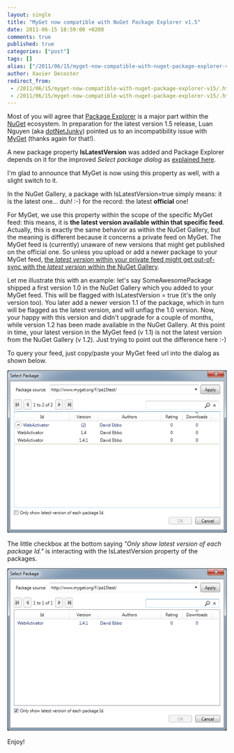 ```yaml
---
layout: single
title: "MyGet now compatible with NuGet Package Explorer v1.5"
date: 2011-06-15 18:59:00 +0200
comments: true
published: true
categories: ["post"]
tags: []
alias: ["/2011/06/15/myget-now-compatible-with-nuget-package-explorer-v15/"]
author: Xavier Decoster
redirect_from:
 - /2011/06/15/myget-now-compatible-with-nuget-package-explorer-v15/.html
 - /2011/06/15/myget-now-compatible-with-nuget-package-explorer-v15/.html
---
```

<p>Most of you will agree that <a href="http://nuget.codeplex.com/releases/view/59864" target="_blank">Package Explorer</a> is a major part within the <a href="http://www.nuget.org" target="_blank">NuGet</a> ecosystem. In preparation for the latest version 1.5 release, Luan Nguyen (aka <a href="http://twitter.com/#!/dotnetjunky" target="_blank">dotNetJunky</a>) pointed us to an incompatibility issue with <a href="http://www.myget.org" target="_blank">MyGet</a> (thanks again for that!).</p>

<p>A new package property <strong>IsLatestVersion</strong> was added and Package Explorer depends on it for the improved <em>Select package dialog</em> as <a href="http://npe.codeplex.com/wikipage?title=NuGet%20Package%20Explorer%201.5%20release%20notes" target="_blank">explained here</a>.</p>

<p>I'm glad to announce that MyGet is now using this property as well, with a slight switch to it.</p>

<p>In the NuGet Gallery, a package with IsLatestVersion=true simply means: it is the latest one... duh! :-) for the record: the latest <strong>official</strong> one!</p>

<p>For MyGet, we use this property within the scope of the specific MyGet feed: this means, it is <strong>the latest version available within that specific feed</strong>. Actually, this is exactly the same behavior as within the NuGet Gallery, but the meaning is different because it concerns a private feed on MyGet. The MyGet feed is (currently) unaware of new versions that might get published on the official one. So unless you upload or add a newer package to your MyGet feed, <span style="text-decoration: underline;">the <em>latest version</em> within your private feed might get out-of-sync with the <em>latest version</em> within the NuGet Gallery</span>.</p>

<p>Let me illustrate this with an example: let's say SomeAwesomePackage shipped a first version 1.0 in the NuGet Gallery which you added to your MyGet feed. This will be flagged with IsLatestVersion = true (it's the only version too). You later add a newer version 1.1 of the package, which in turn will be flagged as the latest version, and will unflag the 1.0 version. Now, your happy with this version and didn't upgrade for a couple of months, while version 1.2 has been made available in the NuGet Gallery. At this point in time, your latest version in the MyGet feed (v 1.1) is not the latest version from the NuGet Gallery (v 1.2). Just trying to point out the difference here :-)</p>

<p>To query your feed, just copy/paste your MyGet feed url into the dialog as shown below.</p>

<p><img src="/images/2011-06-15/2011-6-npe15testallversions.png" alt="" /></p>

<p>The little checkbox at the bottom saying <em>"Only show latest version of each package Id."</em> is interacting with the IsLatestVersion property of the packages.</p>

<p><img src="/images/2011-06-15/2011-6-npe15testlatestversiononly.png" alt="" /></p>

<p>Enjoy!</p>
